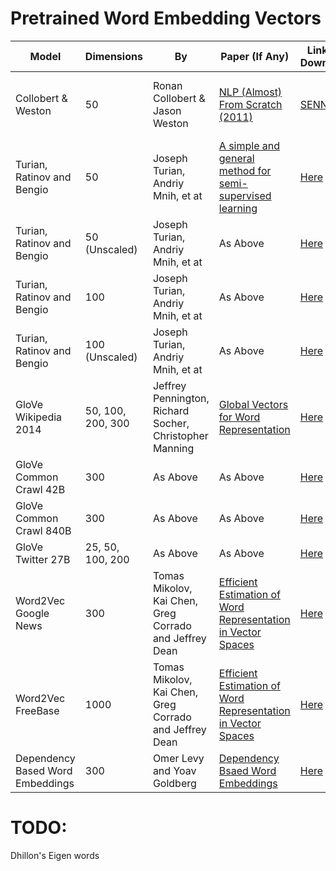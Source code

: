 # Pretrained Word Embedding Vectors #

Model | Dimensions | By | Paper (If Any) | Link To Download | File Size | Licence | Method | Notes
------|------------|----|----------------|------------------|-----------|---------|--------|-------
Collobert & Weston | 50 | Ronan Collobert & Jason Weston | [NLP (Almost) From Scratch (2011)](http://ronan.collobert.com/pub/matos/2011_nlp_jmlr.pdf) | [SENNA](http://ronan.collobert.com/senna/download.html) | 185MB  | [NonCommercial Only](http://ronan.collobert.com/senna/license.html) | | The embeddings are in the Senna gzip file
Turian, Ratinov and Bengio | 50 | Joseph Turian, Andriy Mnih, et at | [A simple and general method for semi-supervised learning](http://www.aclweb.org/anthology/P10-1040) | [Here](http://metaoptimize.s3.amazonaws.com/hlbl-embeddings-ACL2010/hlbl-embeddings-scaled.EMBEDDING_SIZE=50.txt.gz) | 84.3 MB | ??? | 100 epochs; context window of 5 words; learn rate: 0.0003 | 
Turian, Ratinov and Bengio | 50 (Unscaled) | Joseph Turian, Andriy Mnih, et at | As Above | [Here](http://metaoptimize.s3.amazonaws.com/hlbl-embeddings-ACL2010/hlbl-embeddings-original.EMBEDDING_SIZE=50.txt.gz) | 66.9 MB |??? | As Above | 
Turian, Ratinov and Bengio | 100 | Joseph Turian, Andriy Mnih, et at | As Above | [Here](http://metaoptimize.s3.amazonaws.com/hlbl-embeddings-ACL2010/hlbl-embeddings-scaled.EMBEDDING_SIZE=100.txt.gz) |  167 MB | ??? | As Above | 
Turian, Ratinov and Bengio | 100 (Unscaled) | Joseph Turian, Andriy Mnih, et at | As Above | [Here](http://metaoptimize.s3.amazonaws.com/hlbl-embeddings-ACL2010/hlbl-embeddings-original.EMBEDDING_SIZE=100.txt.gz) | 132 MB |??? | As Above |
GloVe Wikipedia 2014| 50, 100, 200, 300 | Jeffrey Pennington, Richard Socher, Christopher Manning | [Global Vectors for Word Representation](http://nlp.stanford.edu/pubs/glove.pdf) | [Here](http://nlp.stanford.edu/data/glove.6B.zip) | 822 MB |Public Domain (?) | See Paper | |
GloVe Common Crawl 42B | 300 | As Above | As Above | [Here](http://nlp.stanford.edu/data/glove.42B.300d.zip) | 1.75 GB |Public Domain(?) | See Paper | |
GloVe Common Crawl 840B | 300 | As Above | As Above | [Here](http://nlp.stanford.edu/data/glove.840B.300d.zip) | 2.03 GB |Public Domain(?) | See Paper | |
GloVe Twitter 27B | 25, 50, 100, 200 | As Above | As Above | [Here](http://nlp.stanford.edu/data/glove.twitter.27B.zip) | 1.42 GB | Public Domain(?) | See Paper | |
Word2Vec Google News | 300 | Tomas Mikolov, Kai Chen, Greg Corrado and Jeffrey Dean | [Efficient Estimation of Word Representation in Vector Spaces](http://arxiv.org/pdf/1301.3781.pdf) | [Here](https://drive.google.com/file/d/0B7XkCwpI5KDYNlNUTTlSS21pQmM/edit?usp=sharing) | 1.5 GB | ???? | Skipgram + negative sampling | Common stop words have been removed. Your model may act weirdly
Word2Vec FreeBase | 1000 | Tomas Mikolov, Kai Chen, Greg Corrado and Jeffrey Dean | [Efficient Estimation of Word Representation in Vector Spaces](http://arxiv.org/pdf/1301.3781.pdf) | [Here](https://docs.google.com/file/d/0B7XkCwpI5KDYaDBDQm1tZGNDRHc/edit?usp=sharing) | 2.3 GB | ???? | Skipgram + negative sampling | This is the embeddings for entities, not words.
Dependency Based Word Embeddings | 300 | Omer Levy and Yoav Goldberg |[Dependency Bsaed Word Embeddings](http://levyomer.files.wordpress.com/2014/04/dependency-based-word-embeddings-acl-2014.pdf) | [Here](http://u.cs.biu.ac.il/~yogo/data/syntemb/deps.words.bz2) | 306 MB | ???????? | Dependency Tree as context | |


# TODO: #

Dhillon's Eigen words